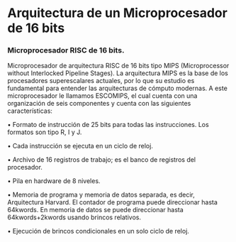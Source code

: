 # Arquitectura de un Microprocesador de 16 bits
### Microprocesador RISC de 16 bits.

Microprocesador de arquitectura RISC de 16 bits tipo MIPS (Microprocessor without Interlocked Pipeline Stages). La arquitectura MIPS es la base de los procesadores superescalares actuales, por lo que su estudio es fundamental para entender las arquitecturas de cómputo modernas. A este microprocesador le llamamos ESCOMIPS, el cual cuenta con una organización de seis componentes y cuenta con las siguientes características:

•	Formato de instrucción de 25 bits para todas las instrucciones. Los formatos son tipo R, I y J.

•	Cada instrucción se ejecuta en un ciclo de reloj.

•	Archivo de 16 registros de trabajo; es el banco de registros del procesador.

•	Pila en hardware de 8 niveles.

•	Memoria de programa y memoria de datos separada, es decir, Arquitectura Harvard. El contador de programa puede direccionar hasta 64kwords. En memoria de datos se puede direccionar hasta 64kwords+2kwords usando brincos relativos.

•	Ejecución de brincos condicionales en un solo ciclo de reloj.
